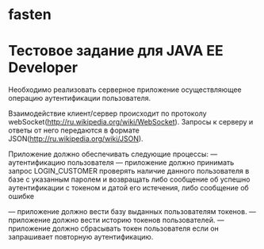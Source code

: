 # fasten
# Тестовое задание для JAVA EE Developer

Необходимо реализовать серверное приложение  осуществляющее операцию аутентификации пользователя. 

Взаимодействие клиент/сервер происходит по протоколу webSocket(http://ru.wikipedia.org/wiki/WebSocket). Запросы к серверу и ответы от него передаются в формате JSON(http://ru.wikipedia.org/wiki/JSON). 

Приложение должно обеспечивать следующие процессы:
— аутентификацию пользователя
— приложение должно принимать запрос LOGIN_CUSTOMER проверять наличие данного пользователя в базе с указанным паролем и возвращать либо сообщение об успешно аутентификации с токеном и датой его истечения, либо сообщение об ошибке

— приложение должно вести базу выданных пользователям токенов.
— приложение должно вести историю токенов пользователей.
— приложение должно сбрасывать токен пользователя если он запрашивает повторную аутентификацию.

